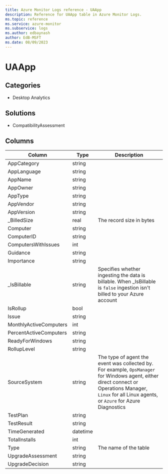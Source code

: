 ```yaml
---
title: Azure Monitor Logs reference - UAApp
description: Reference for UAApp table in Azure Monitor Logs.
ms.topic: reference
ms.service: azure-monitor
ms.subservice: logs
ms.author: edbaynash
author: EdB-MSFT
ms.date: 08/09/2023
---
```


# UAApp



## Categories

- Desktop Analytics
## Solutions

- CompatibilityAssessment




## Columns

| Column | Type | Description |
|---|---|---|
| AppCategory | string |   |
| AppLanguage | string |   |
| AppName | string |   |
| AppOwner | string |   |
| AppType | string |   |
| AppVendor | string |   |
| AppVersion | string |   |
| _BilledSize | real | The record size in bytes |
| Computer | string |   |
| ComputerID | string |   |
| ComputersWithIssues | int |   |
| Guidance | string |   |
| Importance | string |   |
| _IsBillable | string | Specifies whether ingesting the data is billable. When _IsBillable is `false` ingestion isn't billed to your Azure account |
| IsRollup | bool |   |
| Issue | string |   |
| MonthlyActiveComputers | int |   |
| PercentActiveComputers | string |   |
| ReadyForWindows | string |   |
| RollupLevel | string |   |
| SourceSystem | string | The type of agent the event was collected by. For example, `OpsManager` for Windows agent, either direct connect or Operations Manager, `Linux` for all Linux agents, or `Azure` for Azure Diagnostics |
| TestPlan | string |   |
| TestResult | string |   |
| TimeGenerated | datetime |   |
| TotalInstalls | int |   |
| Type | string | The name of the table |
| UpgradeAssessment | string |   |
| UpgradeDecision | string |   |
